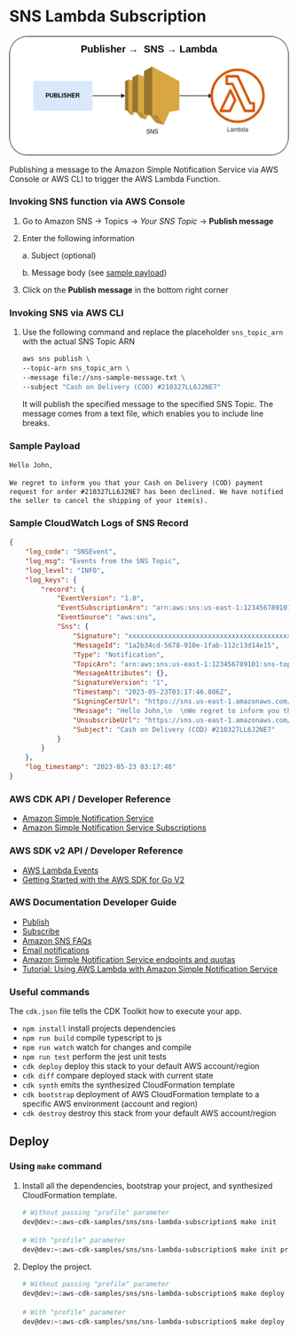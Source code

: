 # SNS Lambda Subscription

![SNS Lambda Subscription](assets/img/sns-lambda-subscription.png)

Publishing a message to the Amazon Simple Notification Service via AWS Console or AWS CLI to trigger the AWS Lambda Function.

### Invoking SNS function via AWS Console
1. Go to Amazon SNS → Topics → *Your SNS Topic* → **Publish message**
2. Enter the following information

    a. Subject (optional)

    b. Message body (see [sample payload](#sample-payload))

3. Click on the **Publish message** in the bottom right corner

### Invoking SNS via AWS CLI
1. Use the following command and replace the placeholder `sns_topic_arn` with the actual SNS Topic ARN

    ```bash
    aws sns publish \
    --topic-arn sns_topic_arn \
    --message file://sns-sample-message.txt \
    --subject "Cash on Delivery (COD) #210327LL6J2NE7"
    ```

    It will publish the specified message to the specified SNS Topic. The message comes from a text file, which enables you to include line breaks.

### Sample Payload
```
Hello John,
  
We regret to inform you that your Cash on Delivery (COD) payment request for order #210327LL6J2NE7 has been declined. We have notified the seller to cancel the shipping of your item(s).
```

### Sample CloudWatch Logs of SNS Record
```json
{
    "log_code": "SNSEvent",
    "log_msg": "Events from the SNS Topic",
    "log_level": "INFO",
    "log_keys": {
        "record": {
            "EventVersion": "1.0",
            "EventSubscriptionArn": "arn:aws:sns:us-east-1:123456789101:sns-topic:1ab234c5-def6-7891-01a1-1213b141c5d1",
            "EventSource": "aws:sns",
            "Sns": {
                "Signature": "xxxxxxxxxxxxxxxxxxxxxxxxxxxxxxxxxxxxxxxxxxxxxxx",
                "MessageId": "1a2b34cd-5678-910e-1fab-112c13d14e15",
                "Type": "Notification",
                "TopicArn": "arn:aws:sns:us-east-1:123456789101:sns-topic",
                "MessageAttributes": {},
                "SignatureVersion": "1",
                "Timestamp": "2023-05-23T03:17:46.086Z",
                "SigningCertUrl": "https://sns.us-east-1.amazonaws.com/SimpleNotificationService-01a234b56c7891d0ef111a2131b41bc5.pem",
                "Message": "Hello John,\n  \nWe regret to inform you that your Cash on Delivery (COD) payment request for order #210327LL6J2NE7 has been declined. We have notified the seller to cancel the shipping of your item(s).",
                "UnsubscribeUrl": "https://sns.us-east-1.amazonaws.com/?Action=Unsubscribe&SubscriptionArn=arn:aws:sns:us-east-1:123456789101:sns-topic:1ab234c5-def6-7891-01a1-1213b141c5d1",
                "Subject": "Cash on Delivery (COD) #210327LL6J2NE7"
            }
        }
    },
    "log_timestamp": "2023-05-23 03:17:46"
}
```

### AWS CDK API / Developer Reference
* [Amazon Simple Notification Service](https://docs.aws.amazon.com/cdk/api/v2/docs/aws-cdk-lib.aws_sns-readme.html)
* [Amazon Simple Notification Service Subscriptions](https://docs.aws.amazon.com/cdk/api/v2/docs/aws-cdk-lib.aws_sns_subscriptions-readme.html)

### AWS SDK v2 API / Developer Reference
* [AWS Lambda Events](https://github.com/aws/aws-lambda-go/blob/main/events/README.md)
* [Getting Started with the AWS SDK for Go V2](https://aws.github.io/aws-sdk-go-v2/docs/getting-started/)

### AWS Documentation Developer Guide
* [Publish](https://docs.aws.amazon.com/sns/latest/api/API_Publish.html)
* [Subscribe](https://docs.aws.amazon.com/sns/latest/api/API_Subscribe.html)
* [Amazon SNS FAQs](https://aws.amazon.com/sns/faqs/)
* [Email notifications](https://docs.aws.amazon.com/sns/latest/dg/sns-email-notifications.html)
* [Amazon Simple Notification Service endpoints and quotas](https://docs.aws.amazon.com/general/latest/gr/sns.html)
* [Tutorial: Using AWS Lambda with Amazon Simple Notification Service](https://docs.aws.amazon.com/lambda/latest/dg/with-sns-example.html)

### Useful commands
The `cdk.json` file tells the CDK Toolkit how to execute your app.

* `npm install`     install projects dependencies
* `npm run build`   compile typescript to js
* `npm run watch`   watch for changes and compile
* `npm run test`    perform the jest unit tests
* `cdk deploy`      deploy this stack to your default AWS account/region
* `cdk diff`        compare deployed stack with current state
* `cdk synth`       emits the synthesized CloudFormation template
* `cdk bootstrap`   deployment of AWS CloudFormation template to a specific AWS environment (account and region)
* `cdk destroy`     destroy this stack from your default AWS account/region

## Deploy

### Using `make` command
1. Install all the dependencies, bootstrap your project, and synthesized CloudFormation template.
    ```bash
    # Without passing "profile" parameter
    dev@dev:~:aws-cdk-samples/sns/sns-lambda-subscription$ make init

    # With "profile" parameter
    dev@dev:~:aws-cdk-samples/sns/sns-lambda-subscription$ make init profile=[profile_name]
    ```

2. Deploy the project.
    ```bash
    # Without passing "profile" parameter
    dev@dev:~:aws-cdk-samples/sns/sns-lambda-subscription$ make deploy

    # With "profile" parameter
    dev@dev:~:aws-cdk-samples/sns/sns-lambda-subscription$ make deploy profile=[profile_name]
    ```